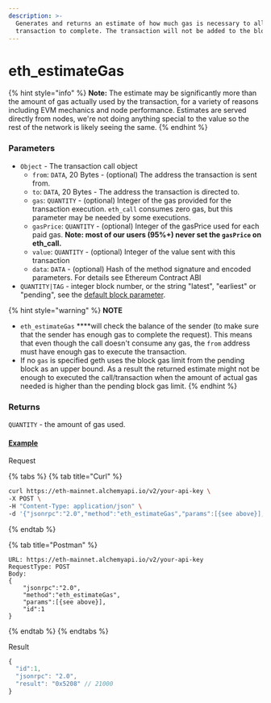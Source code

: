 ```yaml
---
description: >-
  Generates and returns an estimate of how much gas is necessary to allow the
  transaction to complete. The transaction will not be added to the blockchain.
---
```


# eth\_estimateGas

{% hint style="info" %}
**Note:** The estimate may be significantly more than the amount of gas actually used by the transaction, for a variety of reasons including EVM mechanics and node performance. Estimates are served directly from nodes, we're not doing anything special to the value so the rest of the network is likely seeing the same.
{% endhint %}

### **Parameters**

* `Object` - The transaction call object
  * `from`: `DATA`, 20 Bytes - \(optional\) The address the transaction is sent from.
  * `to`: `DATA`, 20 Bytes - The address the transaction is directed to.
  * `gas`: `QUANTITY` - \(optional\) Integer of the gas provided for the transaction execution. `eth_call` consumes zero gas, but this parameter may be needed by some executions. 
  * `gasPrice`: `QUANTITY` - \(optional\) Integer of the gasPrice used for each paid gas. **Note: most of our users \(95%+\) never set the `gasPrice` on eth\_call.**
  * `value`: `QUANTITY` - \(optional\) Integer of the value sent with this transaction
  * `data`: `DATA` - \(optional\) Hash of the method signature and encoded parameters. For details see Ethereum Contract ABI
* `QUANTITY|TAG` - integer block number, or the string "latest", "earliest" or "pending", see the [default block parameter](https://eth.wiki/json-rpc/API#the-default-block-parameter).

{% hint style="warning" %}
**NOTE**

* `eth_estimateGas` ****will check the balance of the sender \(to make sure that the sender has enough gas to complete the request\). This means that even though the call doesn't consume any gas, the `from` address must have enough gas to execute the transaction.
* If no `gas` is specified geth uses the block gas limit from the pending block as an upper bound. As a result the returned estimate might not be enough to executed the call/transaction when the amount of actual gas needed is higher than the pending block gas limit.
{% endhint %}

### Returns

`QUANTITY` - the amount of gas used.

#### [Example](https://composer.alchemyapi.io/?composer_state=%7B%22network%22%3A0%2C%22methodName%22%3A%22eth_estimateGas%22%2C%22paramValues%22%3A%5B%7B%22from%22%3A%220xb60e8dd61c5d32be8058bb8eb970870f07233155%22%2C%22to%22%3A%220xd46e8dd67c5d32be8058bb8eb970870f07244567%22%2C%22gasPrice%22%3A%220x9184e72a000%22%2C%22value%22%3A%220x9184e72a%22%2C%22data%22%3A%220xd46e8dd67c5d32be8d46e8dd67c5d32be8058bb8eb970870f072445675058bb8eb970870f072445675%22%2C%22gas%22%3A%220x76c0%22%7D%5D%7D)

Request

{% tabs %}
{% tab title="Curl" %}
```bash
curl https://eth-mainnet.alchemyapi.io/v2/your-api-key \
-X POST \
-H "Content-Type: application/json" \
-d '{"jsonrpc":"2.0","method":"eth_estimateGas","params":[{see above}],"id":1}'
```
{% endtab %}

{% tab title="Postman" %}
```http
URL: https://eth-mainnet.alchemyapi.io/v2/your-api-key
RequestType: POST
Body: 
{
    "jsonrpc":"2.0",
    "method":"eth_estimateGas",
    "params":[{see above}],
    "id":1
}
```
{% endtab %}
{% endtabs %}

Result

```javascript
{
  "id":1,
  "jsonrpc": "2.0",
  "result": "0x5208" // 21000
}
```

### 

